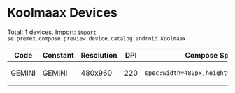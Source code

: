# Koolmaax Devices

Total: **1** devices. Import: `import se.premex.compose.preview.device.catalog.android.Koolmaax`

| Code | Constant | Resolution | DPI | Compose Spec | Preview Usage |
|------|----------|------------|-----|-------------|---------------|
| GEMINI | GEMINI | 480x960 | 220 | `spec:width=480px,height=960px,dpi=220` | `@Preview(device = Koolmaax.GEMINI)` |

<!-- Generated automatically. Do not edit manually. -->
